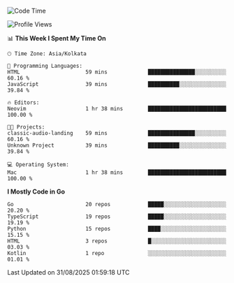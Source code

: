 <!--START_SECTION:waka-->
![Code Time](http://img.shields.io/badge/Code%20Time-100%20hrs%2040%20mins-blue)

![Profile Views](http://img.shields.io/badge/Profile%20Views-40-blue)

📊 **This Week I Spent My Time On** 

```text
🕑︎ Time Zone: Asia/Kolkata

💬 Programming Languages: 
HTML                     59 mins             ███████████████░░░░░░░░░░   60.16 % 
JavaScript               39 mins             ██████████░░░░░░░░░░░░░░░   39.84 % 

🔥 Editors: 
Neovim                   1 hr 38 mins        █████████████████████████   100.00 % 

🐱‍💻 Projects: 
classic-audio-landing    59 mins             ███████████████░░░░░░░░░░   60.16 % 
Unknown Project          39 mins             ██████████░░░░░░░░░░░░░░░   39.84 % 

💻 Operating System: 
Mac                      1 hr 38 mins        █████████████████████████   100.00 % 
```

**I Mostly Code in Go** 

```text
Go                       20 repos            █████░░░░░░░░░░░░░░░░░░░░   20.20 % 
TypeScript               19 repos            █████░░░░░░░░░░░░░░░░░░░░   19.19 % 
Python                   15 repos            ████░░░░░░░░░░░░░░░░░░░░░   15.15 % 
HTML                     3 repos             █░░░░░░░░░░░░░░░░░░░░░░░░   03.03 % 
Kotlin                   1 repo              ░░░░░░░░░░░░░░░░░░░░░░░░░   01.01 % 
```




 Last Updated on 31/08/2025 01:59:18 UTC
<!--END_SECTION:waka-->
